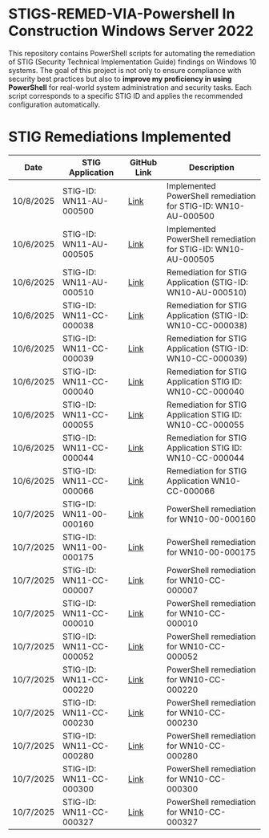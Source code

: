# STIGS-REMED-VIA-Powershell In Construction Windows Server 2022

This repository contains PowerShell scripts for automating the remediation of STIG (Security Technical Implementation Guide) findings on Windows 10 systems. The goal of this project is not only to ensure compliance with security best practices but also to **improve my proficiency in using PowerShell** for real-world system administration and security tasks. Each script corresponds to a specific STIG ID and applies the recommended configuration automatically.

# STIG Remediations Implemented

| Date       | STIG Application | GitHub Link | Description |
|-----------|-----------------|------------|------------|
| 10/8/2025 | STIG-ID: WN11-AU-000500 | [Link](https://github.com/enioluww/STIGS-REMED-VIA-Powershell/blob/main/STIG-ID-WN10-AU-000500) | Implemented PowerShell remediation for STIG-ID: WN10-AU-000500 |
| 10/6/2025 | STIG-ID: WN11-AU-000505 | [Link](https://github.com/enioluww/STIGS-REMED-VIA-Powershell/blob/main/WN10-AU-000505) | Implemented PowerShell remediation for STIG-ID: WN10-AU-000505 |
| 10/6/2025 | STIG-ID: WN11-AU-000510 | [Link](https://github.com/enioluww/STIGS-REMED-VIA-Powershell/blob/main/WN10-AU-000510) | Remediation for STIG Application (STIG-ID: WN10-AU-000510) |
| 10/6/2025 | STIG-ID: WN11-CC-000038 | [Link](https://github.com/enioluww/STIGS-REMED-VIA-Powershell/blob/main/WN10-CC-000038) | Remediation for STIG Application (STIG-ID: WN10-CC-000038) |
| 10/6/2025 | STIG-ID: WN11-CC-000039 | [Link](https://github.com/enioluww/STIGS-REMED-VIA-Powershell/blob/main/WN10-CC-000039) | Remediation for STIG Application (STIG-ID: WN10-CC-000039) |
| 10/6/2025 | STIG-ID: WN11-CC-000040 | [Link](https://github.com/enioluww/STIGS-REMED-VIA-Powershell/blob/main/WN10-CC-000039) | Remediation for STIG Application STIG ID: WN10-CC-000040 |
| 10/6/2025 | STIG-ID: WN11-CC-000055 | [Link](https://github.com/enioluww/STIGS-REMED-VIA-Powershell/blob/main/WN10-CC-000055) | Remediation for STIG Application STIG ID: WN10-CC-000055 |
| 10/6/2025 | STIG-ID: WN11-CC-000044 | [Link](https://github.com/enioluww/STIGS-REMED-VIA-Powershell/blob/main/WN10-CC-000044) | Remediation for STIG Application STIG ID: WN10-CC-000044 |
| 10/6/2025 | STIG-ID: WN11-CC-000066 | [Link](https://github.com/enioluww/STIGS-REMED-VIA-Powershell/blob/main/WN10-CC-000066) | Remediation for STIG Application WN10-CC-000066 |
| 10/7/2025 | STIG-ID: WN11-00-000160 | [Link](https://github.com/enioluww/STIGS-REMED-VIA-Powershell/tree/main) | PowerShell remediation for WN10-00-000160 |
| 10/7/2025 | STIG-ID: WN11-00-000175 | [Link](https://github.com/enioluww/STIGS-REMED-VIA-Powershell/blob/main/WN10-00-000175) | PowerShell remediation for WN10-00-000175 |
| 10/7/2025 | STIG-ID: WN11-CC-000007 | [Link](https://github.com/enioluww/STIGS-REMED-VIA-Powershell/tree/main) | PowerShell remediation for WN10-CC-000007 |
| 10/7/2025 | STIG-ID: WN11-CC-000010 | [Link](https://github.com/enioluww/STIGS-REMED-VIA-Powershell/tree/main) | PowerShell remediation for WN10-CC-000010 |
| 10/7/2025 | STIG-ID: WN11-CC-000052 | [Link](https://github.com/enioluww/STIGS-REMED-VIA-Powershell/blob/main/WN10-CC-000052) | PowerShell remediation for WN10-CC-000052 |
| 10/7/2025 | STIG-ID: WN11-CC-000220 | [Link](https://github.com/enioluww/STIGS-REMED-VIA-Powershell/blob/main/WN10-CC-000220) | PowerShell remediation for WN10-CC-000220 |
| 10/7/2025 | STIG-ID: WN11-CC-000230 | [Link](https://github.com/enioluww/STIGS-REMED-VIA-Powershell/tree/main) | PowerShell remediation for WN10-CC-000230 |
| 10/7/2025 | STIG-ID: WN11-CC-000280 | [Link](https://github.com/enioluww/STIGS-REMED-VIA-Powershell/blob/main/WN10-CC-000280) | PowerShell remediation for WN10-CC-000280 |
| 10/7/2025 | STIG-ID: WN11-CC-000300 | [Link](https://github.com/enioluww/STIGS-REMED-VIA-Powershell/blob/main/WN10-CC-000300) | PowerShell remediation for WN10-CC-000300 |
| 10/7/2025 | STIG-ID: WN11-CC-000327 | [Link](https://github.com/enioluww/STIGS-REMED-VIA-Powershell/blob/main/WN10-CC-000327) | PowerShell remediation for WN10-CC-000327 |
